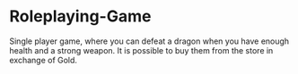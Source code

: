 # Roleplaying-Game
Single player game, where you can defeat a dragon when you have enough health and a strong weapon. It is possible to buy them from the store in exchange of Gold.